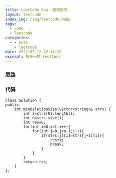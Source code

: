 ```yaml
---
title: LeetCode 944. 删列造序
layout: leetcode
index_img: /img/leetcode.webp
tags:
  - code
  - leetcode
categories:
  - - note
    - leetcode
date: 2022-05-12 22:14:28
excerpt: 每日一题 LeetCode
---
```

### 思路
<!-- more -->
### 代码
```
class Solution {
public:
    int minDeletionSize(vector<string>& strs) {
        int l=strs[0].length();
        int n=strs.size();
        int res=0;
        for(int i=0;i<l;i++){
            for(int j=0;j<n-1;j++){
                if(strs[j][i]>strs[j+1][i]){
                    res++;
                    break;
                }
            }
        }
        return res;
    }
};
```
[^1]:https://leetcode.cn/problems/delete-columns-to-make-sorted/submissions/